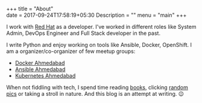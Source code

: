 +++
title = "About"                           
date = 2017-09-24T17:58:19+05:30
Description = ""
menu = "main"
+++

I work with [Red Hat](https://redhat.com) as a developer. I've worked in
different roles like System Admin, DevOps Engineer and Full Stack developer in
the past.

I write Python and enjoy working on tools like Ansible, Docker, OpenShift. I am
a organizer/co-organizer of few meetup groups:

- [Docker Ahmedabad](https://www.meetup.com/Docker-Ahmedabad/)
- [Ansible Ahmedabad](https://www.meetup.com/Ansible-Ahmedabad/)
- [Kubernetes Ahmedabad](https://www.meetup.com/Kubernetes-Ahmedabad/)

When not fiddling with tech, I spend time reading
[books](http://goodreads.com/dharmit), clicking [random
pics](https://www.instagram.com/dh4rmit/) or taking a stroll in nature. And
this blog is an attempt at writing. :wink:

